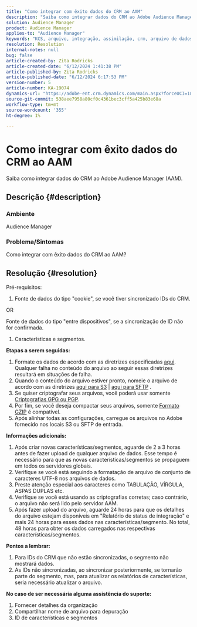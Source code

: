 ```yaml
---
title: "Como integrar com êxito dados do CRM ao AAM"
description: "Saiba como integrar dados do CRM ao Adobe Audience Manager (AAM)."
solution: Audience Manager
product: Audience Manager
applies-to: "Audience Manager"
keywords: "KCS, arquivo, integração, assimilação, crm, arquivo de dados"
resolution: Resolution
internal-notes: null
bug: false
article-created-by: Zita Rodricks
article-created-date: "6/12/2024 1:41:38 PM"
article-published-by: Zita Rodricks
article-published-date: "6/12/2024 6:17:53 PM"
version-number: 5
article-number: KA-19074
dynamics-url: "https://adobe-ent.crm.dynamics.com/main.aspx?forceUCI=1&pagetype=entityrecord&etn=knowledgearticle&id=0f07a17b-c128-ef11-840b-000d3a372703"
source-git-commit: 538aee7958a80cf0c4361bec3cff5a425b83e68a
workflow-type: tm+mt
source-wordcount: '355'
ht-degree: 1%

---
```


# Como integrar com êxito dados do CRM ao AAM


Saiba como integrar dados do CRM ao Adobe Audience Manager (AAM).

## Descrição {#description}


### Ambiente

Audience Manager

### Problema/Sintomas

Como integrar com êxito dados do CRM ao AAM?


## Resolução {#resolution}


Pré-requisitos:

1. Fonte de dados do tipo &quot;cookie&quot;, se você tiver sincronizado IDs do CRM.


OR

Fonte de dados do tipo &quot;entre dispositivos&quot;, se a sincronização de ID não for confirmada.

1. Características e segmentos.


<b>Etapas a serem seguidas:</b>

1. Formate os dados de acordo com as diretrizes especificadas [aqui](https://experienceleague.adobe.com/docs/audience-manager/user-guide/implementation-integration-guides/sending-audience-data/batch-data-transfer-process/inbound-file-contents.html?lang=en). Qualquer falha no conteúdo do arquivo ao seguir essas diretrizes resultará em situações de falha.
2. Quando o conteúdo do arquivo estiver pronto, nomeie o arquivo de acordo com as diretrizes [aqui para S3](https://experienceleague.adobe.com/docs/audience-manager/user-guide/implementation-integration-guides/sending-audience-data/batch-data-transfer-process/inbound-s3-filenames.html?lang=en) | [aqui para SFTP](https://experienceleague.adobe.com/docs/audience-manager/user-guide/implementation-integration-guides/sending-audience-data/batch-data-transfer-process/inbound-ftp-filenames.html?lang=en) .
3. Se quiser criptografar seus arquivos, você poderá usar somente [Criptografias GPG ou PGP](https://experienceleague.adobe.com/docs/audience-manager/user-guide/implementation-integration-guides/sending-audience-data/batch-data-transfer-process/inbound-file-encryption.html?lang=en).
4. Por fim, se você deseja compactar seus arquivos, somente [Formato GZIP](https://experienceleague.adobe.com/docs/audience-manager/user-guide/implementation-integration-guides/sending-audience-data/batch-data-transfer-process/inbound-file-compression.html?lang=en) é compatível.
5. Após alinhar todas as configurações, carregue os arquivos no Adobe fornecido nos locais S3 ou SFTP de entrada.


<b>Informações adicionais:</b>

1. Após criar novas características/segmentos, aguarde de 2 a 3 horas antes de fazer upload de qualquer arquivo de dados. Esse tempo é necessário para que as novas características/segmentos se propaguem em todos os servidores globais.
2. Verifique se você está seguindo a formatação de arquivo de conjunto de caracteres UTF-8 nos arquivos de dados.
3. Preste atenção especial aos caracteres como TABULAÇÃO, VÍRGULA, ASPAS DUPLAS etc.
4. Verifique se você está usando as criptografias corretas; caso contrário, o arquivo não será lido pelo servidor AAM.
5. Após fazer upload do arquivo, aguarde 24 horas para que os detalhes do arquivo estejam disponíveis em &quot;Relatório de status de integração&quot; e mais 24 horas para esses dados nas características/segmento. No total, 48 horas para obter os dados carregados nas respectivas características/segmentos.


<b>Pontos a lembrar:</b>

1. Para IDs do CRM que não estão sincronizadas, o segmento não mostrará dados.
2. As IDs não sincronizadas, ao sincronizar posteriormente, se tornarão parte do segmento, mas, para atualizar os relatórios de características, seria necessário atualizar o arquivo.


<b>No caso de ser necessária alguma assistência do suporte:</b>

1. Fornecer detalhes da organização
2. Compartilhar nome de arquivo para depuração
3. ID de características e segmentos

